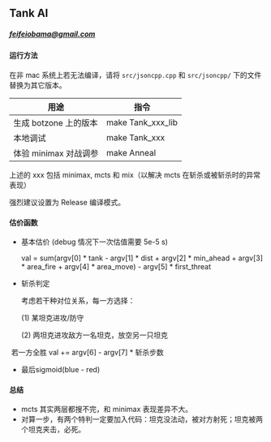 ## Tank AI

##### feifeiobama@gmail.com

#### 运行方法

在非 mac 系统上若无法编译，请将 `src/jsoncpp.cpp` 和 `src/jsoncpp/` 下的文件替换为其它版本。

| 用途                  | 指令              |
| --------------------- | ----------------- |
| 生成 botzone 上的版本 | make Tank_xxx_lib |
| 本地调试              | make Tank_xxx     |
| 体验 minimax 对战调参  | make Anneal       |

上述的 xxx 包括 minimax, mcts 和 mix（以解决 mcts 在斩杀或被斩杀时的异常表现）

强烈建议设置为 Release 编译模式。

#### 估价函数

* 基本估价 (debug 情况下一次估值需要 5e-5 s)

    val = sum(argv[0] * tank - argv[1] * dist + argv[2] * min_ahead + argv[3] * area_fire + argv[4] * area_move) - argv[5] * first_threat

* 斩杀判定

    考虑若干种对位关系，每一方选择：

    (1) 某坦克进攻/防守
    
    (2) 两坦克进攻敌方一名坦克，放空另一只坦克

​	若一方全胜 val += argv[6] - argv[7] * 斩杀步数

* 最后sigmoid(blue - red)

#### 总结

* mcts 其实两层都搜不完，和 minimax 表现差异不大。
* 对算一步，有两个特判一定要加入代码：坦克没法动，被对方射死；坦克被两个坦克夹击，必死。
